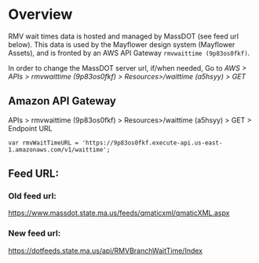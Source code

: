 
# Overview
RMV wait times data is hosted and managed by MassDOT (see feed url below). This data is used by the Mayflower design system (Mayflower Assets), and is fronted by an AWS API Gateway `rmvwaittime (9p83os0fkf)`.

In order to change the MassDOT server url, if/when needed, Go to _AWS > APIs > rmvwaittime (9p83os0fkf) > Resources>/waittime (a5hsyy) > GET_


## Amazon API Gateway
APIs > rmvwaittime (9p83os0fkf) > Resources>/waittime (a5hsyy) > GET > Endpoint URL

```
var rmvWaitTimeURL = 'https://9p83os0fkf.execute-api.us-east-1.amazonaws.com/v1/waittime';
```

## Feed URL:
### Old feed url:
https://www.massdot.state.ma.us/feeds/qmaticxml/qmaticXML.aspx 

### New feed url:
https://dotfeeds.state.ma.us/api/RMVBranchWaitTime/Index

